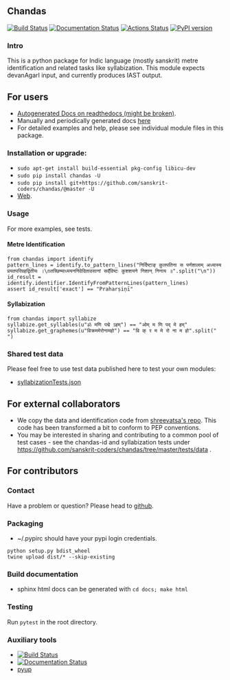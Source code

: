 ## Chandas

[![Build Status](https://travis-ci.org/sanskrit-coders/chandas.svg?branch=master)](https://travis-ci.org/sanskrit-coders/chandas)
[![Documentation Status](https://readthedocs.org/projects/chandas/badge/?version=latest)](http://chandas.readthedocs.io/en/latest/?badge=latest)
[![Actions Status](https://github.com/sanskrit-coders/chandas/workflows/Python%20package/badge.svg)](https://github.com/sanskrit-coders/chandas/actions)
[![PyPI version](https://badge.fury.io/py/chandas.svg)](https://badge.fury.io/py/chandas)

### Intro
This is a python package for Indic language (mostly sanskrit) metre identification and related tasks like syllabization. This module expects devanAgarI input, and currently produces IAST output.

## For users
* [Autogenerated Docs on readthedocs (might be broken)](http://chandas.readthedocs.io/en/latest/).
* Manually and periodically generated docs [here](https://sanskrit-coders.github.io/chandas/build/html/)
* For detailed examples and help, please see individual module files in this package.

### Installation or upgrade:
- `sudo apt-get install build-essential pkg-config libicu-dev`
- `sudo pip install chandas -U`
- `sudo pip install git+https://github.com/sanskrit-coders/chandas/@master -U`
- [Web](https://pypi.python.org/pypi/chandas).


### Usage
For more examples, see tests.

#### Metre Identification
```
from chandas import identify
pattern_lines = identify.to_pattern_lines("निर्दिष्टाङ् कुलपतिना स पर्णशालाम् अध्यास्य प्रयतपरिग्रहद्वितीयः ।\nतच्छिष्याध्ययननिवेदितावसानां सव्ँविष्टः कुशशयने निशान् निनाय ॥".split("\n"))
id_result = identify.identifier.IdentifyFromPatternLines(pattern_lines)
assert id_result['exact'] == "Praharṣiṇī"
```

#### Syllabization
```
from chandas import syllabize
syllabize.get_syllables(u"ॐ मणि पद्मे ऽहम्") == "ओम् म णि पद् मे हम्"
syllabize.get_graphemes(u"बिक्रममेरोनामहो") == "बि क् र म मे रो ना म हो".split(" ")
```

### Shared test data
Please feel free to use test data published here to test your own modules:
- [syllabizationTests.json](https://github.com/sanskrit-coders/chandas/blob/master/src/test/data/syllabizationTests.json)

## For external collaborators
- We copy the data and identification code from [shreevatsa's repo](https://github.com/shreevatsa/sanskrit/). This code has been transformed a bit to conform to PEP conventions. 
- You may be interested in sharing and contributing to a common pool of test cases - see the chandas-id and syllabization tests under https://github.com/sanskrit-coders/chandas/tree/master/tests/data .

## For contributors
### Contact

Have a problem or question? Please head to [github](https://github.com/sanskrit-coders/chandas).

### Packaging

* ~/.pypirc should have your pypi login credentials.
```
python setup.py bdist_wheel
twine upload dist/* --skip-existing
```

### Build documentation
- sphinx html docs can be generated with `cd docs; make html`

### Testing
Run `pytest` in the root directory.

### Auxiliary tools
- [![Build Status](https://travis-ci.org/sanskrit-coders/chandas.svg?branch=master)](https://travis-ci.org/sanskrit-coders/chandas)
- [![Documentation Status](https://readthedocs.org/projects/indic-transliteration/badge/?version=latest)](http://indic-transliteration.readthedocs.io/en/latest/?badge=latest)
- [pyup](https://pyup.io/account/repos/github/sanskrit-coders/chandas/)

